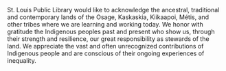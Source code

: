 St. Louis Public Library would like to acknowledge the ancestral,
traditional and contemporary lands of the Osage, Kaskaskia, Kiikaapoi,
Métis, and other tribes where we are learning and working today. We
honor with gratitude the Indigenous peoples past and present who show
us, through their strength and resilience, our great responsibility
as stewards of the land. We appreciate the vast and often unrecognized
contributions of Indigenous people and are conscious of their ongoing
experiences of inequality.